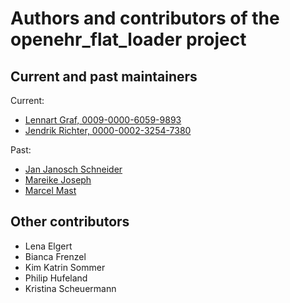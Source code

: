 # Authors and contributors of the openehr_flat_loader project

## Current and past maintainers

Current:
* [Lennart Graf, 0009-0000-6059-9893](https://orcid.org/0009-0000-6059-9893)
* [Jendrik Richter, 0000-0002-3254-7380](https://orcid.org/0000-0002-3254-7380)

Past:
* [Jan Janosch Schneider]()
* [Mareike Joseph]()
* [Marcel Mast]()

## Other contributors

* Lena Elgert
* Bianca Frenzel
* Kim Katrin Sommer
* Philip Hufeland
* Kristina Scheuermann
